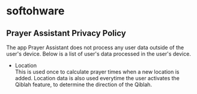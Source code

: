 # softohware
## Prayer Assistant Privacy Policy
The app Prayer Assistant does not process any user data outside of the user's device. Below is a list of user's data processed in the user's device.
- Location  
This is used once to calculate prayer times when a new location is added. Location data is also used everytime the user activates the Qiblah feature, to determine the direction of the Qiblah.
